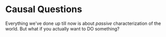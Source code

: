 # Causal Questions

Everything we've done up till now is about *passive* characterization of the world. But what if you actually want to DO something?